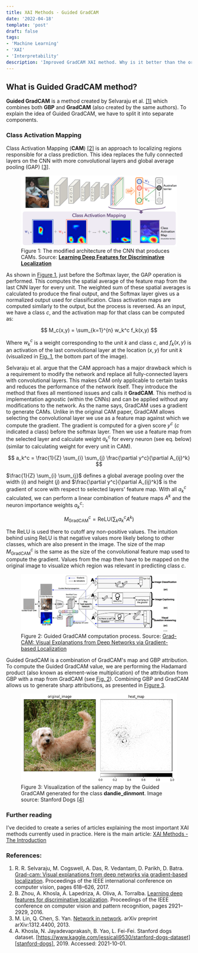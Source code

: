 ```yaml
---
title: XAI Methods - Guided GradCAM
date: '2022-04-18'
template: 'post'
draft: false
tags:
- 'Machine Learning'
- 'XAI'
- 'Interpretability'
description: 'Improved GradCAM XAI method. Why is it better than the original? How does the "Guiding" part works?'
---
```


## What is Guided GradCAM method?

__Guided GradCAM__ is a method created by Selvaraju et al. [[1]][selvaraju2017grad] which combines both __GBP__ and __GradCAM__ (also created by the same authors). To explain the idea of Guided GradCAM, we have to split it into separate components.

### Class Activation Mapping

Class Activation Mapping (__CAM__) [[2]][zhou2016learning] is an approach to localizing regions responsible for a class prediction. This idea replaces the fully connected layers on the CNN with more convolutional layers and global average pooling (GAP) [[3]][lin2013network].

<figure id="figure-1">
    <img src="cam-structure.png" alt="CAM "/>
    <figcaption>Figure 1: The modified architecture of the CNN that produces CAMs. Source: <a href="https://arxiv.org/abs/1312.4400"><b>Learning Deep Features for Discriminative Localization</b></a></figcaption>
</figure>

As shown in [Figure 1](#figure-1), just before the Softmax layer, the GAP operation is performed. This computes the spatial average of the feature map from the last CNN layer for every unit. The weighted sum of these spatial averages is calculated to produce the final output, and the Softmax layer gives us a normalized output used for classification. Class activation maps are computed similarly to the output, but the process is reversed. As an input, we have a class $c$, and the activation map for that class can be computed as:

$$
M_c(x,y) = \sum_{k=1}^{n} w_k^c f_k(x,y)
$$

Where $w_k^c$ is a weight corresponding to the unit $k$ and class $c$, and $f_k(x,y)$ is an activation of the last convolutional layer at the location $(x,y)$ for unit $k$ (visualized in [Fig. 1](#figure-1), the bottom part of the image).

Selvaraju et al. argue that the CAM approach has a major drawback which is a requirement to modify the network and replace all fully-connected layers with convolutional layers. This makes CAM only applicable to certain tasks and reduces the performance of the network itself. They introduce the method that fixes all mentioned issues and calls it __GradCAM__. This method is implementation agnostic (within the CNNs) and can be applied without any modifications to the network. As the name says, GradCAM uses a gradient to generate CAMs. Unlike in the original CAM paper, GradCAM allows selecting the convolutional layer we use as a feature map against which we compute the gradient. The gradient is computed for a given score $y^c$ ($c$ indicated a class) before the softmax layer. Then we use a feature map from the selected layer and calculate weight $a_k^c$ for every neuron (see eq. below) (similar to calculating weight for every unit in CAM).

$$
a_k^c = \frac{1}{Z} \sum_{i} \sum_{j} \frac{\partial y^c}{\partial A_{ij}^k}
$$

$\frac{1}{Z} \sum_{i} \sum_{j}$ defines a global average pooling over the width ($i$) and height ($j$) and $\frac{\partial y^c}{\partial A_{ij}^k}$ is the gradient of score with respect to selected layers' feature map. With all $a_k^c$ calculated, we can perform a linear combination of feature maps $A^k$ and the neuron importance weights $a_k^c$:

$$
M^c_{\text{GradCAM}} = \text{ReLU} \left(\sum_{k} a_k^c A^k \right)
$$

The ReLU is used there to cutoff any non-positive values. The intuition behind using ReLU is that negative values more likely belong to other classes, which are also present in the image. The size of the map $M^c_{\text{GradCAM}}$ is the same as the size of the convolutional feature map used to compute the gradient. Values from the map then have to be mapped on the original image to visualize which region was relevant in predicting class $c$.

<figure id="figure-2">
    <img src="guided-gradcam.png" alt="Guided GradCAM process"/>
    <figcaption>Figure 2: Guided GradCAM computation process. Source: <a href="https://arxiv.org/abs/1610.02391">Grad-CAM: Visual Explanations from Deep Networks via Gradient-based Localization</a></figcaption>
</figure>

Guided GradCAM is a combination of GradCAM's map and GBP attribution. To compute the Guided GradCAM value, we are performing the Hadamard product (also known as element-wise multiplication) of the attribution from GBP with a map from GradCAM (see [Fig. 2](#figure-2)). Combining GBP and GradCAM allows us to generate sharp attributions, as presented in [Figure 3](#figure-3).

<figure id="figure-3">
    <img src="501-Dandie_Dinmont-Dandie_Dinmont.png" alt="Guided GradCAM Result"/>
    <figcaption>Figure 3: Visualization of the saliency map by the Guided GradCAM generated for the class <b>dandie_dinmont</b>. Image source: Stanford Dogs <a href="https://www.kaggle.com/jessicali9530/stanford-dogs-dataset">[4]</a></figcaption>
</figure>

### Further reading
I’ve decided to create a series of articles explaining the most important XAI methods currently used in practice. Here is the main article: [XAI Methods - The Introduction](https://erdem.pl/2021/10/xai-methods-the-introduction)

### References:

1. R. R. Selvaraju, M. Cogswell, A. Das, R. Vedantam, D. Parikh, D. Batra. [Grad-cam: Visual explanations from deep networks via gradient-based localization][selvaraju2017grad]. Proceedings of the IEEE international conference on computer vision, pages 618–626, 2017.
2. B. Zhou, A. Khosla, A. Lapedriza, A. Oliva, A. Torralba. [Learning deep features for discriminative localization][zhou2016learning]. Proceedings of the IEEE conference on computer vision and pattern recognition, pages 2921–2929, 2016.
3. M. Lin, Q. Chen, S. Yan. [Network in network][lin2013network]. arXiv preprint arXiv:1312.4400, 2013.
4. A. Khosla, N. Jayadevaprakash, B. Yao, L. Fei-Fei. Stanford dogs dataset. [https://www.kaggle.com/jessicali9530/stanford-dogs-dataset][stanford-dogs], 2019. Accessed: 2021-10-01.

[selvaraju2017grad]: https://arxiv.org/abs/1610.02391
[zhou2016learning]: https://arxiv.org/abs/1512.04150
[lin2013network]: https://arxiv.org/abs/1312.4400
[stanford-dogs]: https://www.kaggle.com/jessicali9530/stanford-dogs-dataset
